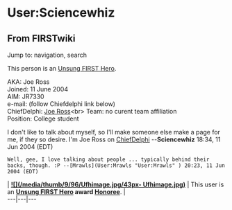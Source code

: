 # User:Sciencewhiz

## From FIRSTwiki

Jump to: navigation, search

This person is an [Unsung FIRST Hero](Unsung_FIRST_Hero "Unsung
FIRST Hero").

AKA: Joe Ross<br>
Joined: 11 June 2004<br>
AIM: JR7330<br>
e-mail: (follow Chiefdelphi link below)<br>
ChiefDelphi: [Joe Ross](http://www.chiefdelphi.com/forums/member.php?u=94 "http://www.chiefdelphi.com/forums/member.php?u=94")<br>
Team: no curent team affiliation<br>
Position: College student

I don't like to talk about myself, so I'll make someone else make a page for me, if they so desire. I'm Joe Ross on [ChiefDelphi](chiefdelphi) --**Sciencewhiz** 18:34, 11 Jun 2004 (EDT)

```
Well, gee, I love talking about people ... typically behind their backs, though. :P --[Mrawls](User:Mrawls "User:Mrawls" ) 20:23, 11 Jun 2004 (EDT) 
```

| **[![](/media/thumb/9/96/Ufhimage.jpg/43px-
Ufhimage.jpg)](Image:Ufhimage.jpg)** | This user is an **[Unsung FIRST Hero](Unsung_FIRST_Hero "Unsung FIRST Hero") award [Honoree](Category:Unsung_FIRST_Heroes "Category:Unsung FIRST
Heroes")**. |<br>
---|---|---
